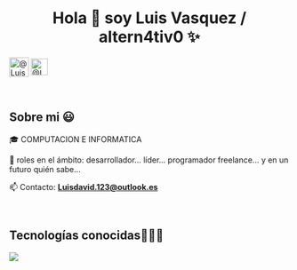 <h1 align="center">Hola 👋  soy Luis Vasquez / altern4tiv0 ✨ </h1> 

<p align="left">
 
<a href="https://www.instagram.com/luis._.vqm/" target="blank"><img align="center" src="https://1000marcas.net/wp-content/uploads/2019/11/Instagram-Logo-500x281.png" alt="@Luis Vasquez"  height="35px" /></a>
<a href="https://www.linkedin.com/in/luis-vasquez-88202a281/" target="blank"><img align="center" src="https://cdn-icons-png.flaticon.com/256/174/174857.png" alt="@Luis Vasquez" height="30px" /></a>

  </p>
<br>
<h2>Sobre mi 😃</h2>
<!--Intro start-->

<p align="left">
🎓 COMPUTACION E INFORMATICA

📝 roles en el ámbito: desarrollador... líder... programador freelance... y en un futuro quién sabe...

📫 Contacto: **Luisdavid.123@outlook.es**
<!--Intro end-->
  </p>
<br>

<h2 >Tecnologías conocidas👨🏻‍💻</h2>
<!--tech stack icons-->
<p align="left">
  <a href="https://skillicons.dev">
    <img src="https://skillicons.dev/icons?i=androidstudio,react,java,css,html,js,mysql,git,github,postman" />
  </a>
</p>
<br>
<!-------------------------->
